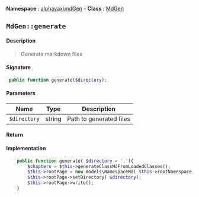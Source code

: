**Namespace**  : [alphayax\mdGen](../__NAMESPACE__.md) -
**Class** : [MdGen](__CLASS__.md)

## `MdGen::generate`

#### Description

> Generate markdown files

#### Signature

```php
 public function generate($directory);
```

#### Parameters

| Name | Type | Description |
|---|---|---|
| `$directory` | string | Path to generated files |

#### Return


#### Implementation

```php
    public function generate( $directory = '.'){
        $chapters = $this->generateClassMdFromLoadedClasses();
        $this->rootPage = new models\NamespaceMd( $this->rootNamespace, $chapters);
        $this->rootPage->setDirectory( $directory);
        $this->rootPage->write();
    }

```
